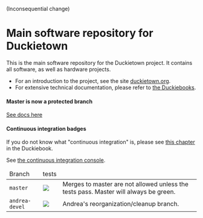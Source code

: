 (Inconsequential change)

# Main software repository for Duckietown

This is the main software repository for the Duckietown project. It contains all software, as well as hardware projects.

- For an introduction to the project, see the site [duckietown.org](http://duckietown.org).
- For extensive technical documentation, please refer to [the Duckiebooks][duckiebook].


[duckiebook]: http://book.duckietown.org/

#### Master is now a protected branch

[See docs here](https://github.com/blog/2051-protected-branches-and-required-status-checks)

#### Continuous integration badges

If you do not know what "continuous integration" is, please see
 <a href="http://purl.org/dth/continuous-integration">this chapter</a> in the Duckiebook.

See [the continuous integration console](https://circleci.com/gh/duckietown/Software/).


<table>
<thead>
    <tr><td>Branch</td><td>tests</td><td></td></tr>
</thead>
<tbody>
    <tr>
        <td> <code>master</code> </td>
        <td>
            <a href="https://circleci.com/gh/duckietown/Software/tree/master">
                <img src='https://circleci.com/gh/duckietown/Software/tree/master.svg?style=shield'/></a>
        </td>
        <td>Merges to master are not allowed unless the tests pass. Master will always be green. </td>
    </tr>
    <tr>
        <td> <code>andrea-devel</code> </td>
        <td>
        <a href="https://circleci.com/gh/duckietown/Software/tree/andrea-devel">
        <img src='https://circleci.com/gh/duckietown/Software/tree/andrea-devel.svg?style=shield'/>
        </a>
        </td>
        <td> Andrea's reorganization/cleanup branch. </td>
    </tr>
</tbody>
</table>
